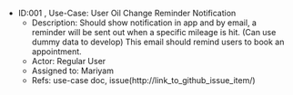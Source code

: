 * ID:001 , Use-Case: User Oil Change Reminder Notification
    * Description: Should show notification in app and by email, a reminder will be sent out when a specific mileage is hit. (Can use dummy data to develop) This email should remind users to book an appointment.
    * Actor: Regular User
    * Assigned to: Mariyam
    * Refs: use-case doc, issue(http://link_to_github_issue_item/)
